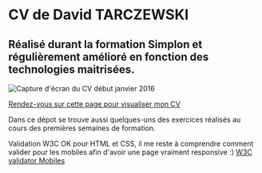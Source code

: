 # CV de David TARCZEWSKI
## Réalisé durant la formation Simplon et régulièrement amélioré en fonction des technologies maitrisées.

![Capture d'écran du CV début janvier 2016](https://github.com/simplon-davidt/simplon-davidt.github.io/blob/master/assets/img/Capture-CV-du-2016-01-06_00-07-35.png)

[Rendez-vous sur cette page pour visualiser mon CV](http://simplon-davidt.github.io)

Dans ce dépot se trouve aussi quelques-uns des exercices réalisés au cours des premières semaines de formation.

Validation W3C OK pour HTML et CSS, il me reste à comprendre comment valider pour les mobiles afin d'avoir une page vraiment responsive :)
[W3C validator Mobiles](https://validator.w3.org/mobile/check?task=20160105225956342.mobile2&docAddr=http%3A%2F%2Fsimplon-davidt.github.io%2F)
